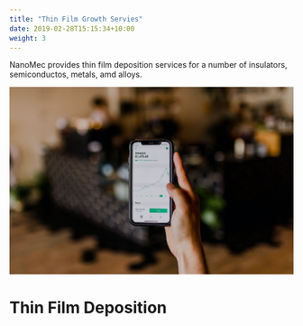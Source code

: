 ```yaml
---
title: "Thin Film Growth Servies"
date: 2019-02-28T15:15:34+10:00
weight: 3
---
```


NanoMec provides thin film deposition services for a number of insulators, semiconductos, metals, amd alloys.

![Accounting Services](/images/austin-distel-nGc5RT2HmF0-unsplash.jpg)

# Thin Film Deposition
